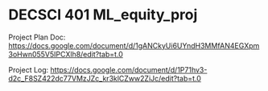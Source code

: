 # DECSCI 401 ML_equity_proj

Project Plan Doc:
https://docs.google.com/document/d/1gANCkyUi6UYndH3MMfAN4EGXpm3oHwn055V5IPCXlh8/edit?tab=t.0

Project Log:
https://docs.google.com/document/d/1P71hv3-d2c_F8SZ422dc77VMzJZc_kr3klCZww2ZiJc/edit?tab=t.0
